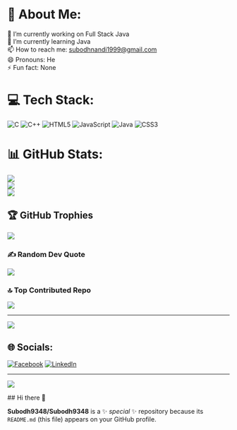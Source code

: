 # 💫 About Me:
 🔭 I’m currently working on Full Stack Java<br>🌱 I’m currently learning Java<br>📫 How to reach me: subodhnandi1999@gmail.com<br>😄 Pronouns: He<br>⚡ Fun fact: None



# 💻 Tech Stack:
![C](https://img.shields.io/badge/c-%2300599C.svg?style=for-the-badge&logo=c&logoColor=white) ![C++](https://img.shields.io/badge/c++-%2300599C.svg?style=for-the-badge&logo=c%2B%2B&logoColor=white) ![HTML5](https://img.shields.io/badge/html5-%23E34F26.svg?style=for-the-badge&logo=html5&logoColor=white) ![JavaScript](https://img.shields.io/badge/javascript-%23323330.svg?style=for-the-badge&logo=javascript&logoColor=%23F7DF1E) ![Java](https://img.shields.io/badge/java-%23ED8B00.svg?style=for-the-badge&logo=openjdk&logoColor=white) ![CSS3](https://img.shields.io/badge/css3-%231572B6.svg?style=for-the-badge&logo=css3&logoColor=white)
# 📊 GitHub Stats:
![](https://github-readme-stats.vercel.app/api?username=Subodh9348&theme=dark&hide_border=false&include_all_commits=false&count_private=false)<br/>
![](https://github-readme-streak-stats.herokuapp.com/?user=Subodh9348&theme=dark&hide_border=false)<br/>
![](https://github-readme-stats.vercel.app/api/top-langs/?username=Subodh9348&theme=dark&hide_border=false&include_all_commits=false&count_private=false&layout=compact)

## 🏆 GitHub Trophies
![](https://github-profile-trophy.vercel.app/?username=Subodh9348&theme=radical&no-frame=false&no-bg=true&margin-w=4)

### ✍️ Random Dev Quote
![](https://quotes-github-readme.vercel.app/api?type=horizontal&theme=radical)

### 🔝 Top Contributed Repo
![](https://github-contributor-stats.vercel.app/api?username=Subodh9348&limit=5&theme=dark&combine_all_yearly_contributions=true)

---
[![](https://visitcount.itsvg.in/api?id=Subodh9348&icon=0&color=0)](https://visitcount.itsvg.in)

## 🌐 Socials:
[![Facebook](https://img.shields.io/badge/Facebook-%231877F2.svg?logo=Facebook&logoColor=white)](https://facebook.com/https://www.facebook.com/subodh.nandi.9) [![LinkedIn](https://img.shields.io/badge/LinkedIn-%230077B5.svg?logo=linkedin&logoColor=white)](https://linkedin.com/in/https://www.linkedin.com/in/subodh-nandi-92a8692a6/) 

---
[![](https://visitcount.itsvg.in/api?id=Subodh9348&icon=0&color=0)](https://visitcount.itsvg.in)

<!-- Proudly created with GPRM ( https://gprm.itsvg.in ) -->

<!-- Proudly created with GPRM ( https://gprm.itsvg.in ) -->## Hi there 👋


**Subodh9348/Subodh9348** is a ✨ _special_ ✨ repository because its `README.md` (this file) appears on your GitHub profile.


